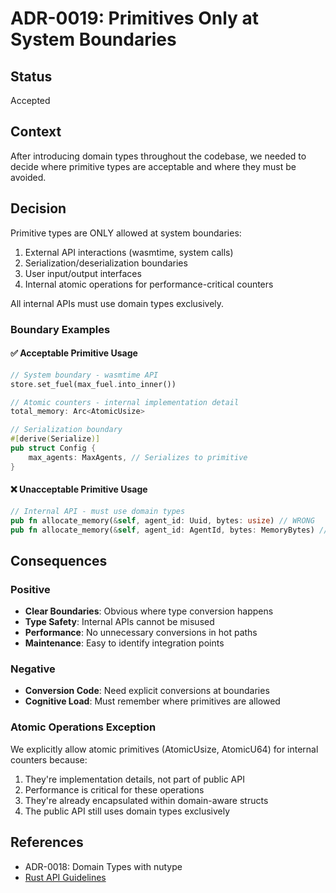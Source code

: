 # ADR-0019: Primitives Only at System Boundaries

## Status

Accepted

## Context

After introducing domain types throughout the codebase, we needed to decide
where primitive types are acceptable and where they must be avoided.

## Decision

Primitive types are ONLY allowed at system boundaries:

1. External API interactions (wasmtime, system calls)
2. Serialization/deserialization boundaries
3. User input/output interfaces
4. Internal atomic operations for performance-critical counters

All internal APIs must use domain types exclusively.

### Boundary Examples

#### ✅ Acceptable Primitive Usage

```rust
// System boundary - wasmtime API
store.set_fuel(max_fuel.into_inner())

// Atomic counters - internal implementation detail
total_memory: Arc<AtomicUsize>

// Serialization boundary
#[derive(Serialize)]
pub struct Config {
    max_agents: MaxAgents, // Serializes to primitive
}
```

#### ❌ Unacceptable Primitive Usage

```rust
// Internal API - must use domain types
pub fn allocate_memory(&self, agent_id: Uuid, bytes: usize) // WRONG
pub fn allocate_memory(&self, agent_id: AgentId, bytes: MemoryBytes) // CORRECT
```

## Consequences

### Positive

- **Clear Boundaries**: Obvious where type conversion happens
- **Type Safety**: Internal APIs cannot be misused
- **Performance**: No unnecessary conversions in hot paths
- **Maintenance**: Easy to identify integration points

### Negative

- **Conversion Code**: Need explicit conversions at boundaries
- **Cognitive Load**: Must remember where primitives are allowed

### Atomic Operations Exception

We explicitly allow atomic primitives (AtomicUsize, AtomicU64) for internal
counters because:

1. They're implementation details, not part of public API
2. Performance is critical for these operations
3. They're already encapsulated within domain-aware structs
4. The public API still uses domain types exclusively

## References

- ADR-0018: Domain Types with nutype
- [Rust API Guidelines](https://rust-lang.github.io/api-guidelines/)
